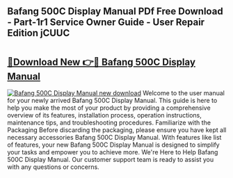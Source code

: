 ## Bafang 500C Display Manual PDf Free Download - Part-1r1 Service Owner Guide - User Repair Edition jCUUC

# <h2><a href="http://bc31067.oget.top/?id=Bafang+500C+Display+Manual">🔗Download New 👉🔴 Bafang 500C Display Manual</a></h2>

[![Bafang 500C Display Manual new download](https://i.imgur.com/5g1atiW.png)](http://bc31067.oget.top/?id=Bafang+500C+Display+Manual)
Welcome to the user manual for your newly arrived Bafang 500C Display Manual. This guide is here to help you make the most of your product by providing a comprehensive overview of its features, installation process, operation instructions, maintenance tips, and troubleshooting procedures. Familiarize with the Packaging Before discarding the packaging, please ensure you have kept all necessary accessories Bafang 500C Display Manual. With features like list of features, your new Bafang 500C Display Manual is designed to simplify your tasks and empower you to achieve more. We're Here to Help Bafang 500C Display Manual. Our customer support team is ready to assist you with any questions or concerns.
